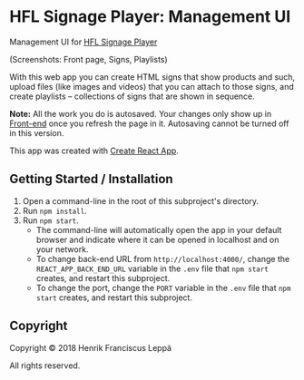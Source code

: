 HFL Signage Player: Management UI
=================================

Management UI for [HFL Signage Player]

(Screenshots: Front page, Signs, Playlists)

With this web app you can create HTML signs that show products and such, upload
files (like images and videos) that you can attach to those signs, and create
playlists – collections of signs that are shown in sequence.

**Note:** All the work you do is autosaved. Your changes only show up in
[Front-end](../front-end/) once you refresh the page in it. Autosaving cannot be
turned off in this version.

This app was created with [Create React App](./create-react-app.md).


Getting Started / Installation
------------------------------

1. Open a command-line in the root of this subproject's directory.
2. Run `npm install`.
3. Run `npm start`.
   - The command-line will automatically open the app in your default browser
     and indicate where it can be opened in localhost and on your network.
   - To change back-end URL from `http://localhost:4000/`, change the
     `REACT_APP_BACK_END_URL` variable in the `.env` file that `npm start`
     creates, and restart this subproject.
   - To change the port, change the `PORT` variable in the `.env` file that
     `npm start` creates, and restart this subproject.


Copyright
---------

Copyright © 2018 Henrik Franciscus Leppä

All rights reserved.


[HFL Signage Player]: https://github.com/henrik-leppa/hfl-signage-player
